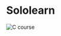 # **Sololearn**

![C course](https://user-images.githubusercontent.com/82401251/152630910-465d48e6-d247-4972-88e6-1c741ca03e5c.jpg)
